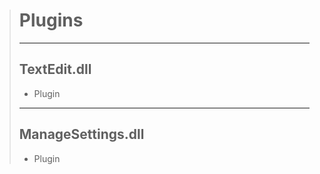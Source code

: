 > # Plugins            
>***                   
> ## TextEdit.dll      
> * Plugin             
>***                   
> ## ManageSettings.dll
> * Plugin             

